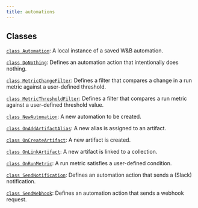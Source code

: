 ```yaml
---
title: automations
---
```


<!-- Insert buttons and diff -->



## Classes

[`class Automation`](./automation.md): A local instance of a saved W&B automation.

[`class DoNothing`](./donothing.md): Defines an automation action that intentionally does nothing.

[`class MetricChangeFilter`](./metricchangefilter.md): Defines a filter that compares a change in a run metric against a user-defined threshold.

[`class MetricThresholdFilter`](./metricthresholdfilter.md): Defines a filter that compares a run metric against a user-defined threshold value.

[`class NewAutomation`](./newautomation.md): A new automation to be created.

[`class OnAddArtifactAlias`](./onaddartifactalias.md): A new alias is assigned to an artifact.

[`class OnCreateArtifact`](./oncreateartifact.md): A new artifact is created.

[`class OnLinkArtifact`](./onlinkartifact.md): A new artifact is linked to a collection.

[`class OnRunMetric`](./onrunmetric.md): A run metric satisfies a user-defined condition.

[`class SendNotification`](./sendnotification.md): Defines an automation action that sends a (Slack) notification.

[`class SendWebhook`](./sendwebhook.md): Defines an automation action that sends a webhook request.

